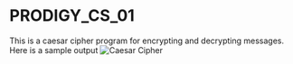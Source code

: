 # PRODIGY_CS_01
This is a caesar cipher program for encrypting and decrypting messages.  
Here is a sample output
![Caesar Cipher](https://github.com/Sarthakengg/PRODIGY_CS_01/assets/172136239/78aff9ee-4ca8-443f-abc5-f99622f45676)
